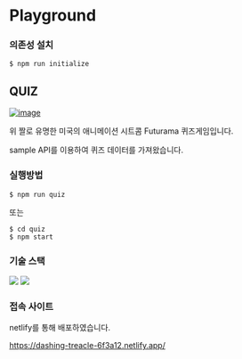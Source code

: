 # Playground

### 의존성 설치

```
$ npm run initialize
```

## QUIZ

[![image](https://user-images.githubusercontent.com/87280835/226159817-35292084-6b36-4659-a174-594c80791c6d.png)](https://dashing-treacle-6f3a12.netlify.app/)

위 짤로 유명한 미국의 애니메이션 시트콤 Futurama 퀴즈게임입니다.

sample API를 이용하여 퀴즈 데이터를 가져왔습니다.

### 실행방법

```
$ npm run quiz
```

또는

```
$ cd quiz
$ npm start
```

### 기술 스택

<img src="https://img.shields.io/badge/react-61DAFB?style=for-the-badge&logo=react&logoColor=black"> <img src="https://img.shields.io/badge/TypeScript-3178C6?style=for-the-badge&logo=TypeScript&logoColor=white">

### 접속 사이트

netlify를 통해 배포하였습니다.

https://dashing-treacle-6f3a12.netlify.app/

